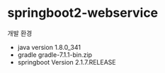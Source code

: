 # springboot2-webservice

개발 환경
* java version 1.8.0_341
* gradle gradle-7.1.1-bin.zip
* springboot Version 2.1.7.RELEASE
